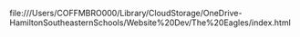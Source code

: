 file:///Users/COFFMBRO000/Library/CloudStorage/OneDrive-HamiltonSoutheasternSchools/Website%20Dev/The%20Eagles/index.html
